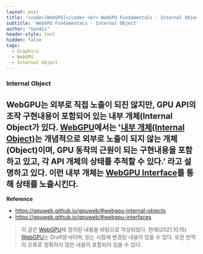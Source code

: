 ```yaml
---
layout: post
title: "<code>[WebGPU]</code> <br> WebGPU Fundamentals - Internal Object"
subtitle: 'WebGPU Fundamentals - Internal Object'
author: "Gandis"
header-style: text
hidden: false
tags:
  - Graphics
  - WebGPU
  - Internal Object
---
```



### **Internal Object**
 WebGPU는 외부로 직접 노출이 되진 않지만, GPU API의 조작 구현내용이 포함되어 있는 내부 개체(Internal Object가 있다. [WebGPU](https://gpuweb.github.io/gpuweb/)에서는 '[내부 개체(Internal Object)](https://gpuweb.github.io/gpuweb/#webgpu-internal-objects)는 개념적으로 외부로 노출이 되지 않는 개체(Object)이며, GPU 동작의 근원이 되는 구현내용을 포함하고 있고, 각 API 개체의 상태를 추적할 수 있다.' 라고 설명하고 있다. 이런 내부 개체는 [WebGPU Interface](https://gpuweb.github.io/gpuweb/#webgpu-interfaces)를 통해 상태를 노출시킨다. 
---

**Reference**
 - https://gpuweb.github.io/gpuweb/#webgpu-internal-objects
 - https://gpuweb.github.io/gpuweb/#webgpu-interfaces

 > 이 글은 [WebGPU](https://gpuweb.github.io/gpuweb/)에 정의된 내용을 바탕으로 작성되었다. 현재(2021.10.15) [WebGPU](https://gpuweb.github.io/gpuweb/)는 Draft문서이며, 읽는 시점에 변경된 내용이 있을 수 있다. 또한 번역의 오류로 정확하지 않은 내용이 포함되어 있을 수 있다.